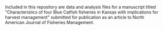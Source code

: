 Included in this repository are data and analysis files for a manuscript titled "Characteristics of four Blue Catfish fisheries in Kansas with implications for harvest management" submitted for publication as an article to North American Journal of Fisheries Management.
